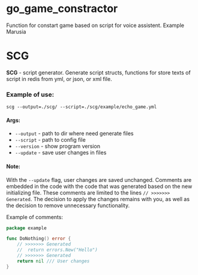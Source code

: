 # go_game_constractor
Function for constart game based on script for voice assistent. Example Marusia


# SCG
**SCG** - script generator. Generate script structs, functions for store texts of script in redis from yml, or json, or xml file.

### Example of use:
```(cmd)
scg --output=./scg/ --script=./scg/example/echo_game.yml
```
#### Args:
- `--output` - path to dir where need generate files
- `--script` - path to config file
- `--version` - show program version
- `--update` - save user changes in files

#### Note:
With the `--update` flag, user changes are saved unchanged. 
Comments are embedded in the code with the code that was generated based on the new initializing file.
These comments are limited to the lines ```// >>>>>>> Generated```.
The decision to apply the changes remains with you, as well as the decision to remove unnecessary functionality.

Example of comments:
```go
package example

func DoNothing() error {
	// >>>>>>> Generated 
	// 	return errors.New("Hello")
	// >>>>>>> Generated 
	return nil /// User changes
}
```